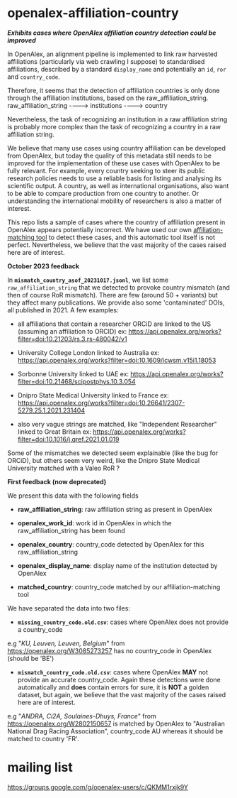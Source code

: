 # openalex-affiliation-country

***Exhibits cases where OpenAlex affiliation country detection could be improved***

In OpenAlex, an alignment pipeline is implemented to link raw harvested affiliations (particularly via web crawling I suppose) to standardised affiliations, described by a standard `display_name` and potentially an `id`, `ror` and `country_code`.

Therefore, it seems that the detection of affiliation countries is only done through the affiliation institutions, based on the raw_affiliation_string.
raw_affiliation_string ----> institutions ----> country

Nevertheless, the task of recognizing an institution in a raw affiliation string is probably more complex than the task of recognizing a country in a raw affiliation string.

We believe that many use cases using country affiliation can be developed from OpenAlex, but today the quality of this metadata still needs to be improved for the implementation of these use cases with OpenAlex to be fully relevant. For example, every country seeking to steer its public research policies needs to use a reliable basis for listing and analysing its scientific output.
A country, as well as international organisations, also want to be able to compare production from one country to another.
Or understanding the international mobility of researchers is also a matter of interest.

This repo lists a sample of cases where the country of affiliation present in OpenAlex appears potentially incorrect. We have used our own [affiliation-matching tool](https://github.com/dataesr/affiliation-matcher) to detect these cases, and this automatic tool itself is not perfect. Nevertheless, we believe that the vast majority of the cases raised here are of interest.

 **October 2023 feedback**

In **`mismatch_country_asof_20231017.jsonl`**, we list some `raw_affiliation_string` that we detected to provoke country mismatch (and then of course RoR mismatch). There are few (around 50 + variants) but they affect many publications. We provide also some 'contaminated' DOIs, all published in 2021.
A few examples:

- all affiliations that contain a researcher ORCiD are linked to the US (assuming an affiliation to ORCID) ex: https://api.openalex.org/works?filter=doi:10.21203/rs.3.rs-480042/v1

- University College London linked to Australia ex: https://api.openalex.org/works?filter=doi:10.1609/icwsm.v15i1.18053

- Sorbonne University linked to UAE ex: https://api.openalex.org/works?filter=doi:10.21468/scipostphys.10.3.054

- Dnipro State Medical University linked to France ex: https://api.openalex.org/works?filter=doi:10.26641/2307-5279.25.1.2021.231404

- also very vague strings are matched, like "Independent Researcher" linked to Great Britain ex: https://api.openalex.org/works?filter=doi:10.1016/j.qref.2021.01.019

Some of the mismatches we detected seem explainable (like the bug for ORCiD), but others seem very weird, like the Dnipro State Medical University matched with a Valeo RoR ?

 **First feedback (now deprecated)**

We present this data with the following fields

- **raw_affiliation_string**: raw affiliation string as present in OpenAlex

- **openalex_work_id**: work id in OpenAlex in which the raw_affiliation_string has been found

- **openalex_country**: country_code detected by OpenAlex for this raw_affiliation_string

- **openalex_display_name**: display name of the institution detected by OpenAlex

- **matched_country**: country_code matched by our affiliation-matching tool

  
We have separated the data into two files:

 -  **`missing_country_code.old.csv`**: cases where OpenAlex does not provide a country_code

e.g "*KU, Leuven, Leuven, Belgium*" from https://openalex.org/W3085273257 has no country_code in OpenAlex (should be 'BE')

 -  **`mismatch_country_code.old.csv`**: cases where OpenAlex **MAY** not provide an accurate country_code. Again these detections were done automatically and **does** contain errors for sure, it is **NOT** a golden dataset, but again, we believe that the vast majority of the cases raised here are of interest.

e.g "*ANDRA, Ci2A, Soulaines-Dhuys, France*" from https://openalex.org/W2802150657 is matched by OpenAlex to "Australian National Drag Racing Association", country_code AU whereas it should be matched to country 'FR'.


# mailing list

https://groups.google.com/g/openalex-users/c/QKMM1rxjk9Y
